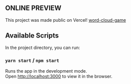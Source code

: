 ## ONLINE PREVIEW

This project was made public on Vercel! [word-cloud-game](https://word-cloud-game-jaroslawniescior.vercel.app/)

## Available Scripts

In the project directory, you can run:

### `yarn start` / `npm start`

Runs the app in the development mode.\
Open [http://localhost:3000](http://localhost:3000) to view it in the browser.
